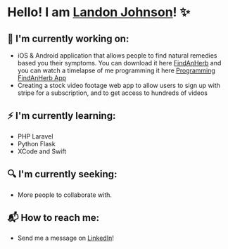 # Hello! I am  [Landon Johnson](https://www.linkedin.com/in/landonwjohnson/)! ✨

## 👀 I'm currently working on:

* iOS & Android application that allows people to find natural remedies based you their symptoms. You can download it here [FindAnHerb](https://bit.ly/download-herb-app) and you can watch a timelapse of me programming it here [Programming FindAnHerb App](https://www.youtube.com/watch?v=IfMQSbh7rnU)
* Creating a stock video footage web app to allow users to sign up with stripe for a subscription, and to get access to hundreds of videos

## ⚡ I'm currently learning:

* PHP Laravel
* Python Flask
* XCode and Swift

## 🔍 I'm currently seeking:

* More people to collaborate with. 

## 📬 How to reach me:

* Send me a message on [LinkedIn](https://www.linkedin.com/in/landonwjohnson/)!


